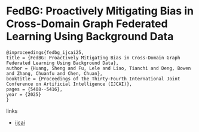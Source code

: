 # FedBG: Proactively Mitigating Bias in Cross-Domain Graph Federated Learning Using Background Data

```
@inproceedings{fedbg_ijcai25,
title = {FedBG: Proactively Mitigating Bias in Cross-Domain Graph Federated Learning Using Background Data},
author = {Huang, Sheng and Fu, Lele and Liao, Tianchi and Deng, Bowen and Zhang, Chuanfu and Chen, Chuan},
booktitle = {Proceedings of the Thirty-Fourth International Joint Conference on Artificial Intelligence (IJCAI)},
pages = {5408--5416},
year = {2025}
}
```

links
- [ijcai](https://www.ijcai.org/proceedings/2025/602)
